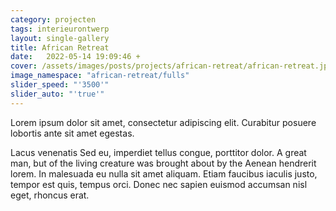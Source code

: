 ```yaml
---
category: projecten
tags: interieurontwerp
layout: single-gallery
title: African Retreat
date:   2022-05-14 19:09:46 +
cover: /assets/images/posts/projects/african-retreat/african-retreat.jpg
image_namespace: "african-retreat/fulls"
slider_speed: "'3500'"
slider_auto: "'true'"
---
```

Lorem ipsum dolor sit amet, consectetur adipiscing elit. Curabitur posuere lobortis ante sit amet egestas.

Lacus venenatis Sed eu, imperdiet tellus congue, porttitor dolor. A great man, but of the living creature was brought about by the Aenean hendrerit lorem. In malesuada eu nulla sit amet aliquam. Etiam faucibus iaculis justo, tempor est quis, tempus orci. Donec nec sapien euismod accumsan nisl eget, rhoncus erat.
